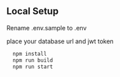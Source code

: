 ## Local Setup
Rename .env.sample to .env

place your database url and jwt token 

```bash
  npm install
  npm run build
  npm run start
```
